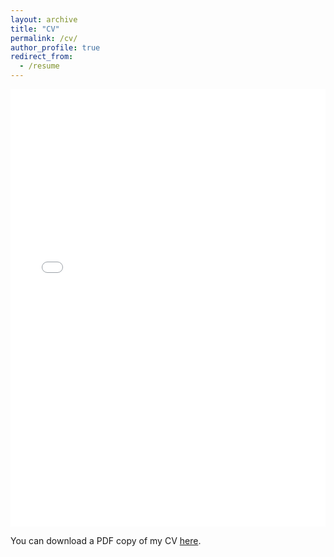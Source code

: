 ```yaml
---
layout: archive
title: "CV"
permalink: /cv/
author_profile: true
redirect_from:
  - /resume
---
```


<iframe src="/files/pdf/CV/CV.pdf" width="100%" height="700" frameborder="no" border="0" marginwidth="0" marginheight="0"></iframe>

You can download a PDF copy of my CV [here](/files/pdf/CV/CV.pdf).
